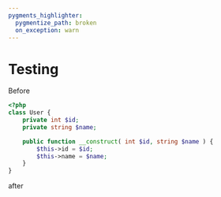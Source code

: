 ```yaml
---
pygments_highlighter:
  pygmentize_path: broken
  on_exception: warn
---
```


# Testing

Before

```php
<?php
class User {
	private int $id;
	private string $name;

	public function __construct( int $id, string $name ) {
		$this->id = $id;
		$this->name = $name;
	}
}
```

after
